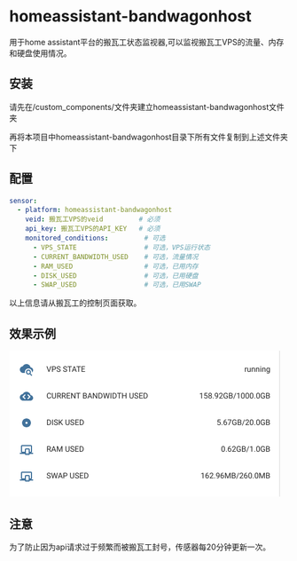 # homeassistant-bandwagonhost
用于home assistant平台的搬瓦工状态监视器,可以监视搬瓦工VPS的流量、内存和硬盘使用情况。  

## 安装
请先在<config>/custom_components/文件夹建立homeassistant-bandwagonhost文件夹

再将本项目中homeassistant-bandwagonhost目录下所有文件复制到上述文件夹下

## 配置 
```yaml
sensor:
  - platform: homeassistant-bandwagonhost
    veid: 搬瓦工VPS的veid         # 必须
    api_key: 搬瓦工VPS的API_KEY   # 必须
    monitored_conditions:         # 可选
      - VPS_STATE                 # 可选，VPS运行状态
      - CURRENT_BANDWIDTH_USED    # 可选，流量情况
      - RAM_USED                  # 可选，已用内存
      - DISK_USED                 # 可选，已用硬盘
      - SWAP_USED                 # 可选，已用SWAP
```
以上信息请从搬瓦工的控制页面获取。

## 效果示例
![image](bandwagonhost.png)

## 注意
为了防止因为api请求过于频繁而被搬瓦工封号，传感器每20分钟更新一次。
